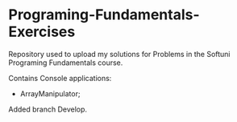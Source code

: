 # Programing-Fundamentals-Exercises

Repository used to upload my solutions for Problems in the Softuni Programing Fundamentals course.

Contains Console applications:
- ArrayManipulator;

Added branch Develop.